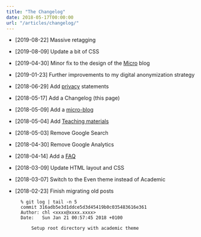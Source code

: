 ```yaml
---
title: "The Changelog"
date: 2018-05-17T00:00:00
url: "/articles/changelog/"
---
```


- [2019-08-22] Massive retagging
- [2019-08-09] Update a bit of CSS
- [2019-04-30] Minor fix to the design of the [Micro](/micro) blog
- [2019-01-23] Further improvements to my digital anonymization strategy
- [2018-06-29] Add [privacy](/privacy/) statements
- [2018-05-17] Add a Changelog (this page)
- [2018-05-09] Add a [micro-blog](/micro/)
- [2018-05-04] Add [Teaching materials](/teaching/)
- [2018-05-03] Remove Google Search
- [2018-04-30] Remove Google Analytics
- [2018-04-14] Add a [FAQ](/articles/how-i-do/)
- [2018-03-09] Update HTML layout and CSS
- [2018-03-07] Switch to the Even theme instead of Academic
- [2018-02-23] Finish migrating old posts

        % git log | tail -n 5
        commit 316adb5e3d1ddce5d3d45419b0c035483616e361
        Author: chl <xxxx@xxxx.xxxx>
        Date:   Sun Jan 21 00:57:45 2018 +0100

            Setup root directory with academic theme
